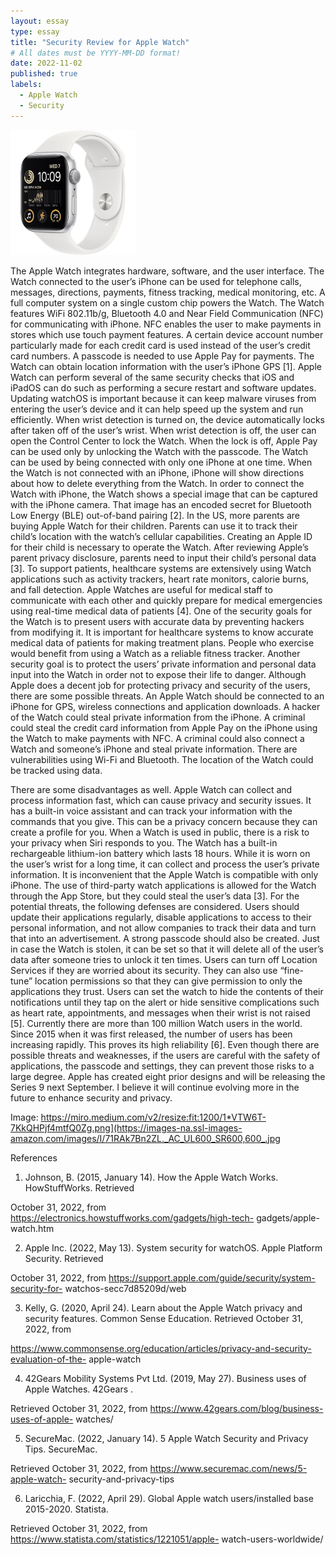```yaml
---
layout: essay
type: essay
title: "Security Review for Apple Watch"
# All dates must be YYYY-MM-DD format!
date: 2022-11-02
published: true
labels:
  - Apple Watch
  - Security
---
```


<img width="200px" class="rounded float-start pe-4" src="../img/applewatch.jpg">

The Apple Watch integrates hardware, software, and the user interface. The Watch connected to
the user’s iPhone can be used for telephone calls, messages, directions, payments, fitness
tracking, medical monitoring, etc. A full computer system on a single custom chip powers the
Watch. The Watch features WiFi 802.11b/g, Bluetooth 4.0 and Near Field Communication
(NFC) for communicating with iPhone. NFC enables the user to make payments in stores which
use touch payment features. A certain device account number particularly made for each credit
card is used instead of the user’s credit card numbers. A passcode is needed to use Apple Pay for
payments. The Watch can obtain location information with the user’s iPhone GPS [1].
Apple Watch can perform several of the same security checks that iOS and iPadOS can do such
as performing a secure restart and software updates. Updating watchOS is important because it
can keep malware viruses from entering the user’s device and it can help speed up the system
and run efficiently. When wrist detection is turned on, the device automatically locks after taken
off of the user’s wrist. When wrist detection is off, the user can open the Control Center to lock
the Watch. When the lock is off, Apple Pay can be used only by unlocking the Watch with the
passcode. The Watch can be used by being connected with only one iPhone at one time. When
the Watch is not connected with an iPhone, iPhone will show directions about how to delete
everything from the Watch. In order to connect the Watch with iPhone, the Watch shows a
special image that can be captured with the iPhone camera. That image has an encoded secret for
Bluetooth Low Energy (BLE) out-of-band pairing [2].
In the US, more parents are buying Apple Watch for their children. Parents can use it to track
their child’s location with the watch’s cellular capabilities. Creating an Apple ID for their child is
necessary to operate the Watch. After reviewing Apple’s parent privacy disclosure, parents need
to input their child’s personal data [3].
To support patients, healthcare systems are extensively using Watch applications such as activity
trackers, heart rate monitors, calorie burns, and fall detection. Apple Watches are useful for
medical staff to communicate with each other and quickly prepare for medical emergencies using
real-time medical data of patients [4].
One of the security goals for the Watch is to present users with accurate data by preventing
hackers from modifying it. It is important for healthcare systems to know accurate medical data
of patients for making treatment plans. People who exercise would benefit from using a Watch as
a reliable fitness tracker. Another security goal is to protect the users’ private information and
personal data input into the Watch in order not to expose their life to danger.
Although Apple does a decent job for protecting privacy and security of the users, there are some
possible threats. An Apple Watch should be connected to an iPhone for GPS, wireless
connections and application downloads. A hacker of the Watch could steal private information
from the iPhone. A criminal could steal the credit card information from Apple Pay on the
iPhone using the Watch to make payments with NFC. A criminal could also connect a Watch
and someone’s iPhone and steal private information. There are vulnerabilities using Wi-Fi and
Bluetooth. The location of the Watch could be tracked using data.

There are some disadvantages as well. Apple Watch can collect and process information fast,
which can cause privacy and security issues. It has a built-in voice assistant and can track your
information with the commands that you give. This can be a privacy concern because they can
create a profile for you. When a Watch is used in public, there is a risk to your privacy when Siri
responds to you. The Watch has a built-in rechargeable lithium-ion battery which lasts 18 hours.
While it is worn on the user’s wrist for a long time, it can collect and process the user’s private
information. It is inconvenient that the Apple Watch is compatible with only iPhone. The use of
third-party watch applications is allowed for the Watch through the App Store, but they could
steal the user’s data [3].
For the potential threats, the following defenses are considered. Users should update their
applications regularly, disable applications to access to their personal information, and not allow
companies to track their data and turn that into an advertisement. A strong passcode should also
be created. Just in case the Watch is stolen, it can be set so that it will delete all of the user’s data
after someone tries to unlock it ten times. Users can turn off Location Services if they are
worried about its security. They can also use “fine-tune” location permissions so that they can
give permission to only the applications they trust. Users can set the watch to hide the contents of
their notifications until they tap on the alert or hide sensitive complications such as heart rate,
appointments, and messages when their wrist is not raised [5].
Currently there are more than 100 million Watch users in the world. Since 2015 when it was first
released, the number of users has been increasing rapidly. This proves its high reliability [6].
Even though there are possible threats and weaknesses, if the users are careful with the safety of
applications, the passcode and settings, they can prevent those risks to a large degree. Apple has
created eight prior designs and will be releasing the Series 9 next September. I believe it will
continue evolving more in the future to enhance security and privacy.

Image: https://miro.medium.com/v2/resize:fit:1200/1*VTW6T-7KkQHPjf4mtfQ0Zg.png](https://images-na.ssl-images-amazon.com/images/I/71RAk7Bn2ZL._AC_UL600_SR600,600_.jpg



References

1. Johnson, B. (2015, January 14). How the Apple Watch Works. HowStuffWorks. Retrieved

October 31, 2022, from https://electronics.howstuffworks.com/gadgets/high-tech-
gadgets/apple-watch.htm

2. Apple Inc. (2022, May 13). System security for watchOS. Apple Platform Security. Retrieved

October 31, 2022, from https://support.apple.com/guide/security/system-security-for-
watchos-secc7d85209d/web

3. Kelly, G. (2020, April 24). Learn about the Apple Watch privacy and security features.
Common Sense Education. Retrieved October 31, 2022, from

https://www.commonsense.org/education/articles/privacy-and-security-evaluation-of-the-
apple-watch

4. 42Gears Mobility Systems Pvt Ltd. (2019, May 27). Business uses of Apple Watches. 42Gears .

Retrieved October 31, 2022, from https://www.42gears.com/blog/business-uses-of-apple-
watches/

5. SecureMac. (2022, January 14). 5 Apple Watch Security and Privacy Tips. SecureMac.

Retrieved October 31, 2022, from https://www.securemac.com/news/5-apple-watch-
security-and-privacy-tips

6. Laricchia, F. (2022, April 29). Global Apple watch users/installed base 2015-2020. Statista.

Retrieved October 31, 2022, from https://www.statista.com/statistics/1221051/apple-
watch-users-worldwide/

